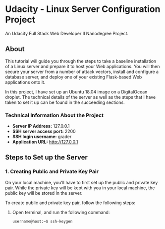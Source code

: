 # Udacity - Linux Server Configuration Project

An Udacity Full Stack Web Developer II Nanodegree Project.

## About

This tutorial will guide you through the steps to take a baseline installation of a Linux server and prepare it to host your Web applications. You will then secure your server from a number of attack vectors, install and configure a database server, and deploy one of your existing Flask-based Web applications onto it.

In this project, I have set up an Ubuntu 18.04 image on a DigitalOcean droplet. The technical details of the server as well as the steps that I have taken to set it up can be found in the succeeding sections.

### Technical Information About the Project

- **Server IP Address:** 127.0.0.1
- **SSH server access port:** 2200
- **SSH login username:** grader
- **Application URL:** http://127.0.0.1

## Steps to Set up the Server

### 1. Creating Public and Private Key Pair

On your local machine, you'll have to first set up the public and private key pair. While the private key will be kept with you in your local machine, the public key will be stored in the server.

To create public and private key pair, follow the following steps:

1. Open terminal, and run the following command:
   
   ```console
   username@host:~$ ssh-keygen
   ```
